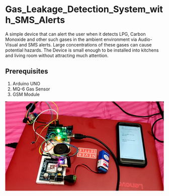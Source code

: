 # Gas_Leakage_Detection_System_with_SMS_Alerts

A simple device that can alert the user when it detects LPG, Carbon Monoxide and other such gases in the ambient environment via Audio-Visual and SMS alerts. Large concentrations of these gases can cause potential hazards. The Device is small enough to be installed into kitchens and living room without attracting much attention.

## Prerequisites
1. Arduino UNO
2. MQ-6 Gas Sensor
3. GSM Module


![alt text](https://github.com/Darknemesis98/gas_leakage_detection/blob/master/GL%20project.png)
